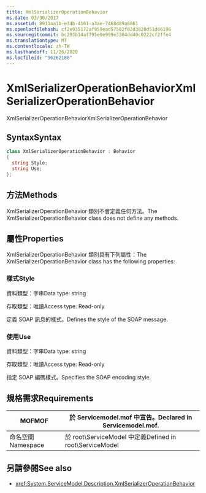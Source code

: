 ```yaml
---
title: XmlSerializerOperationBehavior
ms.date: 03/30/2017
ms.assetid: 8911aa1b-e34b-4161-a3ae-7468d89a6861
ms.openlocfilehash: cf2e935172af959ead57502f02d3820d51d66196
ms.sourcegitcommit: bc293b14af795e0e999e3304dd40c0222cf2ffe4
ms.translationtype: MT
ms.contentlocale: zh-TW
ms.lasthandoff: 11/26/2020
ms.locfileid: "96262186"
---
```

# <a name="xmlserializeroperationbehavior"></a><span data-ttu-id="3fec7-102">XmlSerializerOperationBehavior</span><span class="sxs-lookup"><span data-stu-id="3fec7-102">XmlSerializerOperationBehavior</span></span>

<span data-ttu-id="3fec7-103">XmlSerializerOperationBehavior</span><span class="sxs-lookup"><span data-stu-id="3fec7-103">XmlSerializerOperationBehavior</span></span>  
  
## <a name="syntax"></a><span data-ttu-id="3fec7-104">Syntax</span><span class="sxs-lookup"><span data-stu-id="3fec7-104">Syntax</span></span>  
  
```csharp
class XmlSerializerOperationBehavior : Behavior  
{  
  string Style;  
  string Use;  
};  
```  
  
## <a name="methods"></a><span data-ttu-id="3fec7-105">方法</span><span class="sxs-lookup"><span data-stu-id="3fec7-105">Methods</span></span>  

 <span data-ttu-id="3fec7-106">XmlSerializerOperationBehavior 類別不會定義任何方法。</span><span class="sxs-lookup"><span data-stu-id="3fec7-106">The XmlSerializerOperationBehavior class does not define any methods.</span></span>  
  
## <a name="properties"></a><span data-ttu-id="3fec7-107">屬性</span><span class="sxs-lookup"><span data-stu-id="3fec7-107">Properties</span></span>  

 <span data-ttu-id="3fec7-108">XmlSerializerOperationBehavior 類別具有下列屬性：</span><span class="sxs-lookup"><span data-stu-id="3fec7-108">The XmlSerializerOperationBehavior class has the following properties:</span></span>  
  
### <a name="style"></a><span data-ttu-id="3fec7-109">樣式</span><span class="sxs-lookup"><span data-stu-id="3fec7-109">Style</span></span>  

 <span data-ttu-id="3fec7-110">資料類型：字串</span><span class="sxs-lookup"><span data-stu-id="3fec7-110">Data type: string</span></span>  
  
 <span data-ttu-id="3fec7-111">存取類型：唯讀</span><span class="sxs-lookup"><span data-stu-id="3fec7-111">Access type: Read-only</span></span>  
  
 <span data-ttu-id="3fec7-112">定義 SOAP 訊息的樣式。</span><span class="sxs-lookup"><span data-stu-id="3fec7-112">Defines the style of the SOAP message.</span></span>  
  
### <a name="use"></a><span data-ttu-id="3fec7-113">使用</span><span class="sxs-lookup"><span data-stu-id="3fec7-113">Use</span></span>  

 <span data-ttu-id="3fec7-114">資料類型：字串</span><span class="sxs-lookup"><span data-stu-id="3fec7-114">Data type: string</span></span>  
  
 <span data-ttu-id="3fec7-115">存取類型：唯讀</span><span class="sxs-lookup"><span data-stu-id="3fec7-115">Access type: Read-only</span></span>  
  
 <span data-ttu-id="3fec7-116">指定 SOAP 編碼樣式。</span><span class="sxs-lookup"><span data-stu-id="3fec7-116">Specifies the SOAP encoding style.</span></span>  
  
## <a name="requirements"></a><span data-ttu-id="3fec7-117">規格需求</span><span class="sxs-lookup"><span data-stu-id="3fec7-117">Requirements</span></span>  
  
|<span data-ttu-id="3fec7-118">MOF</span><span class="sxs-lookup"><span data-stu-id="3fec7-118">MOF</span></span>|<span data-ttu-id="3fec7-119">於 Servicemodel.mof 中宣告。</span><span class="sxs-lookup"><span data-stu-id="3fec7-119">Declared in Servicemodel.mof.</span></span>|  
|---------|-----------------------------------|  
|<span data-ttu-id="3fec7-120">命名空間</span><span class="sxs-lookup"><span data-stu-id="3fec7-120">Namespace</span></span>|<span data-ttu-id="3fec7-121">於 root\ServiceModel 中定義</span><span class="sxs-lookup"><span data-stu-id="3fec7-121">Defined in root\ServiceModel</span></span>|  
  
## <a name="see-also"></a><span data-ttu-id="3fec7-122">另請參閱</span><span class="sxs-lookup"><span data-stu-id="3fec7-122">See also</span></span>

- <xref:System.ServiceModel.Description.XmlSerializerOperationBehavior>

